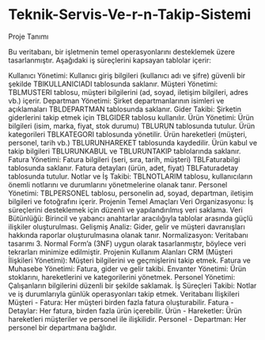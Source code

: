 # Teknik-Servis-Ve-r-n-Takip-Sistemi
Proje Tanımı

Bu veritabanı, bir işletmenin temel operasyonlarını desteklemek üzere tasarlanmıştır. Aşağıdaki iş süreçlerini kapsayan tablolar içerir:

Kullanıcı Yönetimi: Kullanıcı giriş bilgileri (kullanıcı adı ve şifre) güvenli bir şekilde TBlKULLANICIADI tablosunda saklanır.
Müşteri Yönetimi: TBLMUSTERI tablosu, müşteri bilgilerini (ad, soyad, iletişim bilgileri, adres vb.) içerir.
Departman Yönetimi: Şirket departmanlarının isimleri ve açıklamaları TBLDEPARTMAN tablosunda saklanır.
Gider Takibi: Şirketin giderlerini takip etmek için TBLGIDER tablosu kullanılır.
Ürün Yönetimi:
Ürün bilgileri (isim, marka, fiyat, stok durumu) TBLURUN tablosunda tutulur.
Ürün kategorileri TBLKATEGORI tablosunda yönetilir.
Ürün hareketleri (müşteri, personel, tarih vb.) TBLURUNHAREKET tablosunda kaydedilir.
Ürün kabul ve takip bilgileri TBLURUNKABUL ve TBLURUNTAKIP tablolarında saklanır.
Fatura Yönetimi:
Fatura bilgileri (seri, sıra, tarih, müşteri) TBLFaturabilgi tablosunda saklanır.
Fatura detayları (ürün, adet, fiyat) TBLFaturadetay tablosunda tutulur.
Notlar ve İş Takibi: TBLNOTLARIM tablosu, kullanıcıların önemli notlarını ve durumlarını yönetmelerine olanak tanır.
Personel Yönetimi: TBLPERSONEL tablosu, personelin ad, soyad, departman, iletişim bilgileri ve fotoğrafını içerir.
Projenin Temel Amaçları
Veri Organizasyonu: İş süreçlerini desteklemek için düzenli ve yapılandırılmış veri saklama.
Veri Bütünlüğü: Birincil ve yabancı anahtarlar aracılığıyla tablolar arasında güçlü ilişkiler oluşturulması.
Gelişmiş Analiz: Gider, gelir ve müşteri davranışları hakkında raporlar oluşturulmasına olanak tanır.
Normalizasyon: Veritabanı tasarımı 3. Normal Form’a (3NF) uygun olarak tasarlanmıştır, böylece veri tekrarları minimize edilmiştir.
Projenin Kullanım Alanları
CRM (Müşteri İlişkileri Yönetimi): Müşteri bilgilerini ve geçmişlerini takip etmek.
Fatura ve Muhasebe Yönetimi: Fatura, gider ve gelir takibi.
Envanter Yönetimi: Ürün stoklarını, hareketlerini ve kategorilerini yönetmek.
Personel Yönetimi: Çalışanların bilgilerini düzenli bir şekilde saklamak.
İş Süreçleri Takibi: Notlar ve iş durumlarıyla günlük operasyonları takip etmek.
Veritabanı İlişkileri
Müşteri - Fatura: Her müşteri birden fazla fatura oluşturabilir.
Fatura - Detaylar: Her fatura, birden fazla ürün içerebilir.
Ürün - Hareketler: Ürün hareketleri müşteriler ve personel ile ilişkilidir.
Personel - Departman: Her personel bir departmana bağlıdır.
